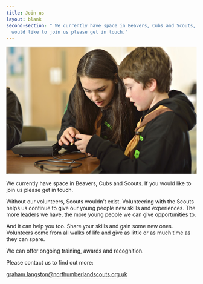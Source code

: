 ```yaml
---
title: Join us
layout: blank
second-section: " We currently have space in Beavers, Cubs and Scouts, if you
  would like to join us please get in touch."
---
```

![](/images/young-leader-explorer-with-cub.jpg "Join")

We currently have space in Beavers, Cubs and Scouts. If you would like to join us please get in touch.

Without our volunteers, Scouts wouldn’t exist. Volunteering with the Scouts helps us continue to give our young people new skills and experiences. The more leaders we have, the more young people we can give opportunities to.

And it can help you too. Share your skills and gain some new ones. Volunteers come from all walks of life and give as little or as much time as they can spare.

We can offer ongoing training, awards and recognition.

Please contact us to find out more:

<graham.langston@northumberlandscouts.org.uk>
